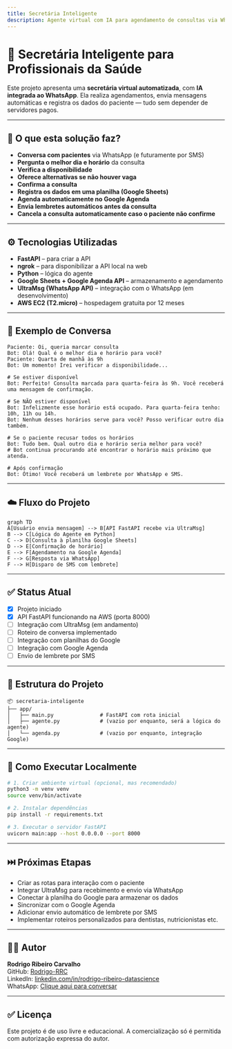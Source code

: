 ```yaml
---
title: Secretária Inteligente
description: Agente virtual com IA para agendamento de consultas via WhatsApp e SMS, com integração ao Google Sheets e Google Agenda.
---
```


# 🤖 Secretária Inteligente para Profissionais da Saúde

Este projeto apresenta uma **secretária virtual automatizada**, com **IA integrada ao WhatsApp**. Ela realiza agendamentos, envia mensagens automáticas e registra os dados do paciente — tudo sem depender de servidores pagos.

---

## 🚀 O que esta solução faz?

- **Conversa com pacientes** via WhatsApp (e futuramente por SMS)
- **Pergunta o melhor dia e horário** da consulta
- **Verifica a disponibilidade**
- **Oferece alternativas se não houver vaga**
- **Confirma a consulta**
- **Registra os dados em uma planilha (Google Sheets)**
- **Agenda automaticamente no Google Agenda**
- **Envia lembretes automáticos antes da consulta**
- **Cancela a consulta automaticamente caso o paciente não confirme**

---

## ⚙️ Tecnologias Utilizadas

- **FastAPI** – para criar a API
- **ngrok** – para disponibilizar a API local na web
- **Python** – lógica do agente
- **Google Sheets + Google Agenda API** – armazenamento e agendamento
- **UltraMsg (WhatsApp API)** – integração com o WhatsApp (em desenvolvimento)
- **AWS EC2 (T2.micro)** – hospedagem gratuita por 12 meses

---

## 🧠 Exemplo de Conversa

```text
Paciente: Oi, queria marcar consulta
Bot: Olá! Qual é o melhor dia e horário para você?
Paciente: Quarta de manhã às 9h
Bot: Um momento! Irei verificar a disponibilidade...

# Se estiver disponível
Bot: Perfeito! Consulta marcada para quarta-feira às 9h. Você receberá uma mensagem de confirmação.

# Se NÃO estiver disponível
Bot: Infelizmente esse horário está ocupado. Para quarta-feira tenho: 10h, 11h ou 14h.
Bot: Nenhum desses horários serve para você? Posso verificar outro dia também.

# Se o paciente recusar todos os horários
Bot: Tudo bem. Qual outro dia e horário seria melhor para você?
# Bot continua procurando até encontrar o horário mais próximo que atenda.

# Após confirmação
Bot: Ótimo! Você receberá um lembrete por WhatsApp e SMS.
```

---

## ☁️ Fluxo do Projeto

```mermaid
graph TD
A[Usuário envia mensagem] --> B[API FastAPI recebe via UltraMsg]
B --> C[Lógica do Agente em Python]
C --> D[Consulta à planilha Google Sheets]
D --> E[Confirmação de horário]
E --> F[Agendamento na Google Agenda]
F --> G[Resposta via WhatsApp]
F --> H[Disparo de SMS com lembrete]
```

---

## ✅ Status Atual

- [x] Projeto iniciado
- [x] API FastAPI funcionando na AWS (porta 8000)
- [ ] Integração com UltraMsg (em andamento)
- [ ] Roteiro de conversa implementado
- [ ] Integração com planilhas do Google
- [ ] Integração com Google Agenda
- [ ] Envio de lembrete por SMS

---

## 📁 Estrutura do Projeto

```
📦 secretaria-inteligente
├── app/
│   ├── main.py               # FastAPI com rota inicial
│   ├── agente.py             # (vazio por enquanto, será a lógica do agente)
│   └── agenda.py             # (vazio por enquanto, integração Google)

```

---

## 🔧 Como Executar Localmente

```bash
# 1. Criar ambiente virtual (opcional, mas recomendado)
python3 -m venv venv
source venv/bin/activate

# 2. Instalar dependências
pip install -r requirements.txt

# 3. Executar o servidor FastAPI
uvicorn main:app --host 0.0.0.0 --port 8000
```

---

## ⏭️ Próximas Etapas

- Criar as rotas para interação com o paciente
- Integrar UltraMsg para recebimento e envio via WhatsApp
- Conectar à planilha do Google para armazenar os dados
- Sincronizar com o Google Agenda
- Adicionar envio automático de lembrete por SMS
- Implementar roteiros personalizados para dentistas, nutricionistas etc.

---

## 👨‍💻 Autor

**Rodrigo Ribeiro Carvalho**  
GitHub: [Rodrigo-RRC](https://github.com/Rodrigo-RRC)  
LinkedIn: [linkedin.com/in/rodrigo-ribeiro-datascience](https://linkedin.com/in/rodrigo-ribeiro-datascience)  
WhatsApp: [Clique aqui para conversar](https://wa.me/5547991820339)

---

## ✅ Licença

Este projeto é de uso livre e educacional. A comercialização só é permitida com autorização expressa do autor.
